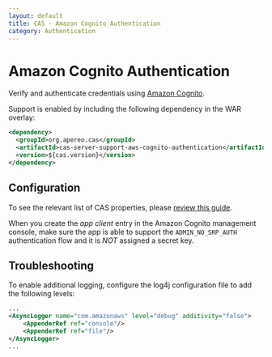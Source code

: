 ```yaml
---
layout: default
title: CAS - Amazon Cognito Authentication
category: Authentication
---
```


# Amazon Cognito Authentication

Verify and authenticate credentials using [Amazon Cognito](https://aws.amazon.com/cognito/).

Support is enabled by including the following dependency in the WAR overlay:

```xml
<dependency>
  <groupId>org.apereo.cas</groupId>
  <artifactId>cas-server-support-aws-cognito-authentication</artifactId>
  <version>${cas.version}</version>
</dependency>
```

## Configuration

To see the relevant list of CAS properties, please [review this guide](../configuration/Configuration-Properties.html#amazon-cognito-authentication).

When you create the *app client* entry in the Amazon Cognito management console, make sure the app is able to support the `ADMIN_NO_SRP_AUTH` authentication flow and it is *NOT* assigned a secret key.

## Troubleshooting

To enable additional logging, configure the log4j configuration file to add the following levels:

```xml
...
<AsyncLogger name="com.amazonaws" level="debug" additivity="false">
    <AppenderRef ref="console"/>
    <AppenderRef ref="file"/>
</AsyncLogger>
...
```
